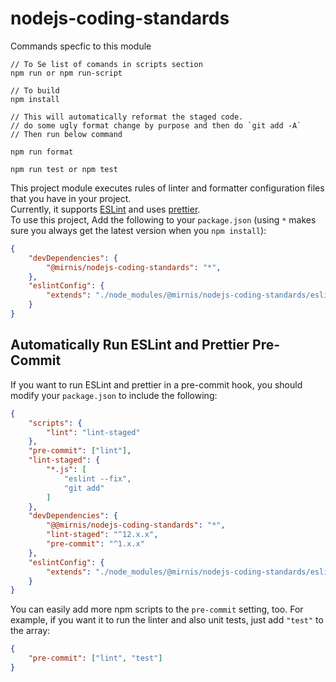 # nodejs-coding-standards
Commands specfic to this module
```
// To Se list of comands in scripts section
npm run or npm run-script

// To build
npm install

// This will automatically reformat the staged code.
// do some ugly format change by purpose and then do `git add -A`
// Then run below command

npm run format

npm run test or npm test
```

This project module executes rules of linter and formatter configuration files that you have in your project.  
Currently, it supports [ESLint](http://eslint.org/) and uses [prettier](http://prettier.io/).  
To use this project, Add the following to your `package.json` (using `*` makes sure you always get the latest version when you `npm install`):

```json
{
    "devDependencies": {
        "@mirnis/nodejs-coding-standards": "*",
    },
    "eslintConfig": {
        "extends": "./node_modules/@mirnis/nodejs-coding-standards/eslint.js"
    }
}
```

## Automatically Run ESLint and Prettier Pre-Commit

If you want to run ESLint and prettier in a pre-commit hook, you should modify your `package.json` to include the following:

```json
{
    "scripts": {
        "lint": "lint-staged"
    },
    "pre-commit": ["lint"],
    "lint-staged": {
        "*.js": [
            "eslint --fix",
            "git add"
        ]
    },
    "devDependencies": {
        "@@mirnis/nodejs-coding-standards": "*",
        "lint-staged": "^12.x.x",
        "pre-commit": "^1.x.x"
    },
    "eslintConfig": {
        "extends": "./node_modules/@mirnis/nodejs-coding-standards/eslint.js"
    }
}
```

You can easily add more npm scripts to the `pre-commit` setting, too.  For example, if you want it to run the linter and also unit tests, just add `"test"` to the array:

```json
{
    "pre-commit": ["lint", "test"]
}
```
